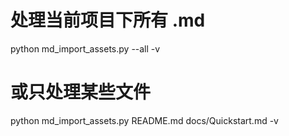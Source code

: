 # 处理当前项目下所有 .md
python md_import_assets.py --all -v

# 或只处理某些文件
python md_import_assets.py README.md docs/Quickstart.md -v